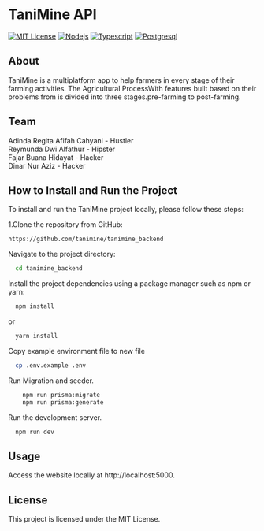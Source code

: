 
# TaniMine API

[![MIT License](https://img.shields.io/badge/License-MIT-blue.svg)](https://choosealicense.com/licenses/mit/) [![Nodejs](https://img.shields.io/badge/NodeJs-18-green.svg)](https://NodeJs.com/) [![Typescript](https://img.shields.io/badge/Typescript-lastest-green.svg)](https://www.typescriptlang.org/) [![Postgresql](https://img.shields.io/badge/Postgresql-lastest-green.svg)](https://www.postgresql.org/) 

## About
TaniMine is a multiplatform app to help farmers in every stage of their farming activities. The Agricultural ProcessWith features built based on their problems from is divided into three stages.pre-farming to post-farming.

## Team
Adinda Regita Afifah Cahyani - Hustler <br>
Reymunda Dwi Alfathur - Hipster <br>
Fajar Buana Hidayat - Hacker <br>
Dinar Nur Aziz  - Hacker

## How to Install and Run the Project
To install and run the TaniMine project locally, please follow these steps:

 1.Clone the repository from GitHub:    
```bash
https://github.com/tanimine/tanimine_backend 
```

Navigate to the project directory:
```bash
  cd tanimine_backend
```

Install the project dependencies using a package manager such as npm or yarn:
```bash
  npm install
```
or
```bash
  yarn install
```
Copy example environment file to new file
```bash
  cp .env.example .env
```

Run Migration and seeder.
```bash
    npm run prisma:migrate
    npm run prisma:generate
```

Run the development server.
```bash
  npm run dev
```

## Usage
Access the website locally at http://localhost:5000.

## License

This project is licensed under the MIT License.

